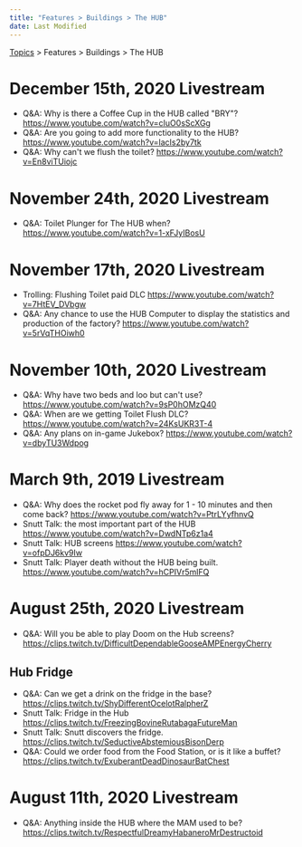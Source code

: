 ```yaml
---
title: "Features > Buildings > The HUB"
date: Last Modified
---
```

[Topics](../../../topics.md) > Features > Buildings > The HUB

# December 15th, 2020 Livestream
* Q&A: Why is there a Coffee Cup in the HUB called "BRY"? https://www.youtube.com/watch?v=cIuO0sScXGg
* Q&A: Are you going to add more functionality to the HUB? https://www.youtube.com/watch?v=lacIs2by7tk
* Q&A: Why can't we flush the toilet? https://www.youtube.com/watch?v=En8viTUiojc

# November 24th, 2020 Livestream
* Q&A: Toilet Plunger for The HUB when? https://www.youtube.com/watch?v=1-xFJyIBosU

# November 17th, 2020 Livestream
* Trolling: Flushing Toilet paid DLC https://www.youtube.com/watch?v=7HtEV_DVbgw
* Q&A: Any chance to use the HUB Computer to display the statistics and production of the factory? https://www.youtube.com/watch?v=5rVqTHOiwh0

# November 10th, 2020 Livestream
* Q&A: Why have two beds and loo but can't use? https://www.youtube.com/watch?v=9sP0hOMzQ40
* Q&A: When are we getting Toilet Flush DLC? https://www.youtube.com/watch?v=24KsUKR3T-4
* Q&A: Any plans on in-game Jukebox? https://www.youtube.com/watch?v=dbyTU3Wdpog

# March 9th, 2019 Livestream
* Q&A: Why does the rocket pod fly away for 1 - 10 minutes and then come back? https://www.youtube.com/watch?v=PtrLYyfhnvQ
* Snutt Talk: the most important part of the HUB https://www.youtube.com/watch?v=DwdNTp6z1a4
* Snutt Talk: HUB screens https://www.youtube.com/watch?v=ofpDJ6kv9Iw
* Snutt Talk: Player death without the HUB being built. https://www.youtube.com/watch?v=hCPIVr5mlFQ

# August 25th, 2020 Livestream
* Q&A: Will you be able to play Doom on the Hub screens? https://clips.twitch.tv/DifficultDependableGooseAMPEnergyCherry

## Hub Fridge
* Q&A: Can we get a drink on the fridge in the base? https://clips.twitch.tv/ShyDifferentOcelotRalpherZ
* Snutt Talk: Fridge in the Hub https://clips.twitch.tv/FreezingBovineRutabagaFutureMan
* Snutt Talk: Snutt discovers the fridge. https://clips.twitch.tv/SeductiveAbstemiousBisonDerp
* Q&A: Could we order food from the Food Station, or is it like a buffet? https://clips.twitch.tv/ExuberantDeadDinosaurBatChest

# August 11th, 2020 Livestream
* Q&A: Anything inside the HUB where the MAM used to be? https://clips.twitch.tv/RespectfulDreamyHabaneroMrDestructoid
